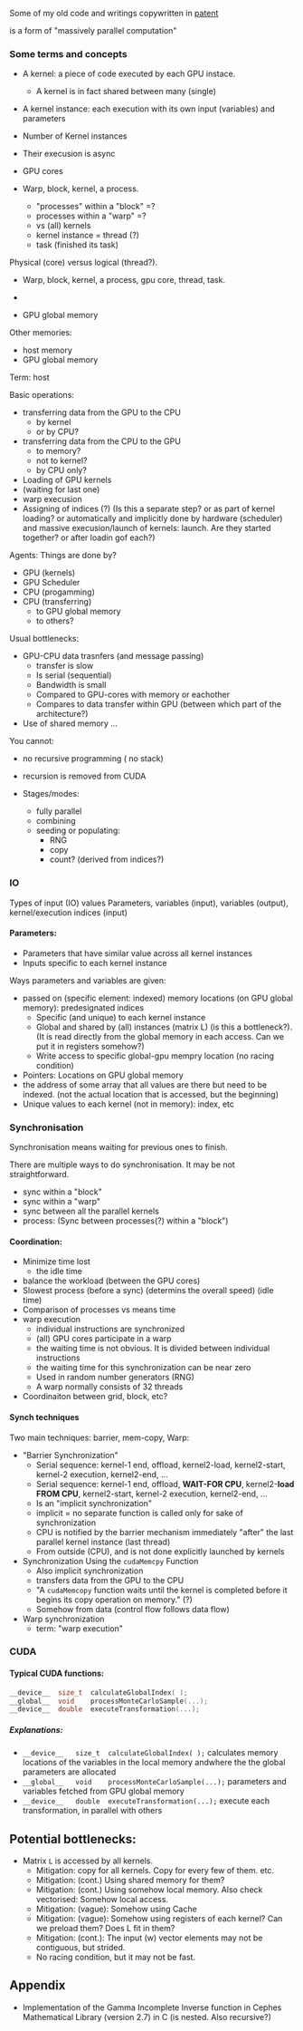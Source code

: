 
Some of my old code and writings copywritten in [patent](https://patents.google.com/patent/US10210518B2/en)

is a form of "massively parallel computation"

### Some terms and concepts
* A kernel: a piece of code executed by each GPU instace.
   * A kernel is in fact shared between many (single)
* A kernel instance: each execution with its own input (variables) and parameters
* Number of Kernel instances
* Their execusion is async

* GPU cores

* Warp, block, kernel, a process.
   * "processes" within a "block" =?
   * processes within a "warp" =?
   * vs (all)  kernels
   * kernel instance = thread (?)
   * task (finished its task)

Physical (core) versus logical (thread?).

* Warp, block, kernel, a process, gpu core, thread, task.

*

* GPU global memory

Other memories:
* host memory
* GPU global memory

Term: host

Basic operations:
* transferring data from the GPU to the CPU
   * by kernel
   * or by CPU?
* transferring data from the CPU to the GPU
   * to memory?
   * not to kernel?
   * by CPU only?
* Loading of GPU kernels
* (waiting for last one)
* warp execusion
* Assigning of indices (?) (Is this a separate step? or as part of kernel loading? or automatically and implicitly done by hardware (scheduler) and massive execusion/launch of kernels: launch. Are they started together? or after loadin gof each?)

Agents: Things are done by?
* GPU (kernels)
* GPU Scheduler
* CPU (progamming)
* CPU (transferring)
   * to GPU global memory
   * to others?

Usual bottlenecks:
* GPU-CPU data trasnfers (and message passing)
   * transfer is slow
   * Is serial (sequential)
   * Bandwidth is small
   * Compared to GPU-cores with memory or eachother
   * Compares to data transfer within GPU (between which part of the architecture?)
* Use of shared memory
...

You cannot:
   * no recursive programming ( no stack)
   * recursion is removed from CUDA


* Stages/modes:
   * fully parallel
   * combining
   * seeding or populating:
      * RNG
      * copy
      * count? (derived from indices?)


### IO
Types of input (IO) values
Parameters, variables (input), variables (output), kernel/execution indices (input)

#### Parameters:
* Parameters that have similar value across all kernel instances
* Inputs specific to each kernel instance


Ways parameters and variables are given:
* passed on (specific element: indexed) memory locations (on GPU global memory): predesignated indices
   * Specific (and unique) to each kernel instance
   * Global and shared by (all) instances (matrix L) (is this a bottleneck?). (It is read directly from the global memory in each access. Can we put it in registers somehow?)
   * Write access to specific global-gpu mempry location (no racing condition)
* Pointers: Locations on GPU global memory
* the address of some array that all values are there but need to be indexed. (not the actual location that is accessed, but the beginning)
* Unique values to each kernel (not in memory): index, etc

### Synchronisation
Synchronisation means waiting for previous ones to finish.

There are multiple ways to do synchronisation. It may be not straightforward.

* sync within a "block"
* sync within a "warp"
* sync between all the parallel kernels
* process: (Sync between processes(?) within a "block")

#### Coordination:
* Minimize time lost
   * the idle time
* balance the workload (between the GPU cores)
* Slowest process (before a sync) (determins the overall speed) (idle time)
* Comparison of processes vs means time
* warp execution
   * individual instructions are synchronized
   * (all) GPU cores participate in a warp
   * the waiting time is not obvious. It is divided between individual instructions
   * the waiting time for this synchronization can be near zero
   * Used in random number generators (RNG)
   * A warp normally consists of 32 threads
* Coordinaiton between grid, block, etc?

#### Synch techniques
Two main techniques: barrier, mem-copy, Warp:
* "Barrier Synchronization"
   * Serial sequence: kernel-1 end, offload, kernel2-load, kernel2-start, kernel-2 execution, kernel2-end, ...
   * Serial sequence: kernel-1 end, offload, **WAIT-FOR CPU**, kernel2-**load FROM CPU**, kernel2-start, kernel-2 execution, kernel2-end, ...
   * Is an "implicit synchronization"
   * implicit = no separate function is called only for sake of synchronization
   * CPU is notified by the barrier mechanism immediately "after" the last parallel kernel instance (last thread)
   * From outside (CPU), and is not done explicitly launched by kernels
* Synchronization Using the `cudaMemcpy` Function
   * Also implicit synchronization
   * transfers data from the GPU to the CPU
   * "A `cudaMemcopy` function waits until the kernel is completed before it begins its copy operation on memory." (?)
   * Somehow from data (control flow follows data flow)
* Warp synchronization
   * term: "warp execution"
   


### CUDA
#### Typical CUDA functions:
```cpp
__device__	size_t	calculateGlobalIndex( );
__global__	void	processMonteCarloSample(...);
__device__	double	executeTransformation(...);
```

##### Explanations:
* `__device__	size_t	calculateGlobalIndex( );` calculates memory locations of the variables in the local memory andwhere the the global parameters are allocated
* `__global__	void	processMonteCarloSample(...);` parameters and variables fetched from GPU global memory
* `__device__	double	executeTransformation(...);` execute each transformation, in parallel with others


## Potential bottlenecks:
* Matrix `L` is accessed by all kernels.
   * Mitigation: copy for all kernels. Copy for every few of them. etc.
   * Mitigation: (cont.) Using shared memory for them?
   * Mitigation: (cont.) Using somehow local memory. Also check vectorised: Somehow local access.
   * Mitigation: (vague): Somehow using Cache
   * Mitigation: (vague): Somehow using registers of each kernel? Can we preload them? Does L fit in them?
   * Mitigation: (cont.): The input (w) vector elements may not be contiguous, but strided.
   * No racing condition, but it may not be fast. 


## Appendix
* Implementation of the Gamma Incomplete Inverse function in Cephes Mathematical Library (version 2.7) in C (is nested. Also recursive?)
